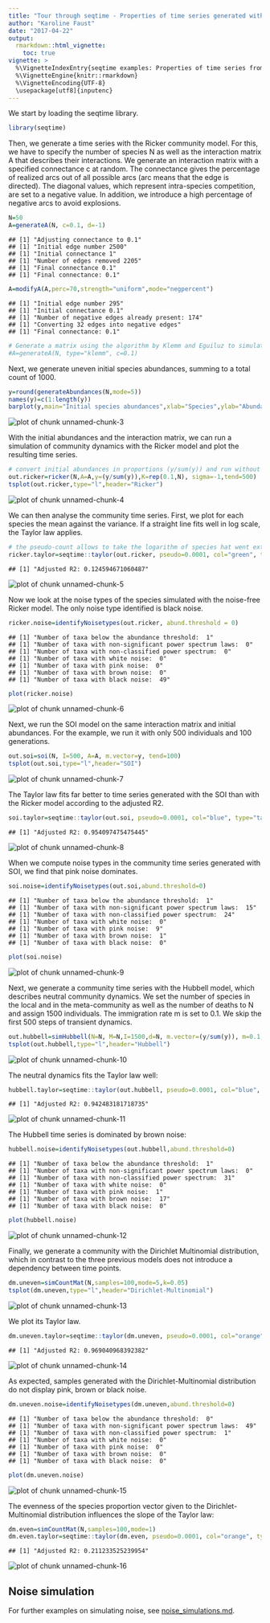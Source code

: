 ```yaml
---
title: "Tour through seqtime - Properties of time series generated with different ecological models"
author: "Karoline Faust"
date: "2017-04-22"
output: 
  rmarkdown::html_vignette:
    toc: true
vignette: >
  %\VignetteIndexEntry{seqtime examples: Properties of time series from different models}
  %\VignetteEngine{knitr::rmarkdown}
  %\VignetteEncoding{UTF-8}
  \usepackage[utf8]{inputenc}
---
```





We start by loading the seqtime library.


```r
library(seqtime)
```

Then, we generate a time series with the Ricker community model. For this, we have to specify the number of species N as well as the interaction matrix A that describes their interactions. We generate an interaction matrix with a specified connectance c at random. The connectance gives the percentage of realized arcs out of all possible arcs (arc means that the 
edge is directed).
The diagonal values, which represent intra-species competition, are set to a negative value. In addition, we introduce a high percentage of negative arcs to avoid explosions.


```r
N=50
A=generateA(N, c=0.1, d=-1)
```

```
## [1] "Adjusting connectance to 0.1"
## [1] "Initial edge number 2500"
## [1] "Initial connectance 1"
## [1] "Number of edges removed 2205"
## [1] "Final connectance 0.1"
## [1] "Final connectance: 0.1"
```

```r
A=modifyA(A,perc=70,strength="uniform",mode="negpercent")
```

```
## [1] "Initial edge number 295"
## [1] "Initial connectance 0.1"
## [1] "Number of negative edges already present: 174"
## [1] "Converting 32 edges into negative edges"
## [1] "Final connectance: 0.1"
```

```r
# Generate a matrix using the algorithm by Klemm and Eguiluz to simulate a species network with a more realistic modular and scale-free structure. This takes a couple of minutes to complete.
#A=generateA(N, type="klemm", c=0.1)
```

Next, we generate uneven initial species abundances, summing to a total count of 1000.


```r
y=round(generateAbundances(N,mode=5))
names(y)=c(1:length(y))
barplot(y,main="Initial species abundances",xlab="Species",ylab="Abundance")
```

![plot of chunk unnamed-chunk-3](figure_seqtime_tour/unnamed-chunk-3-1.png)

With the initial abundances and the interaction matrix, we can run a simulation of community dynamics with the Ricker model and plot the resulting time series. 


```r
# convert initial abundances in proportions (y/sum(y)) and run without a noise term (sigma=-1)
out.ricker=ricker(N,A=A,y=(y/sum(y)),K=rep(0.1,N), sigma=-1,tend=500)
tsplot(out.ricker,type="l",header="Ricker")
```

![plot of chunk unnamed-chunk-4](figure_seqtime_tour/unnamed-chunk-4-1.png)

We can then analyse the community time series. First, we plot for each species
the mean against the variance. If a straight line fits well in log scale,
the Taylor law applies.


```r
# the pseudo-count allows to take the logarithm of species hat went extinct
ricker.taylor=seqtime::taylor(out.ricker, pseudo=0.0001, col="green", type="taylor")
```

```
## [1] "Adjusted R2: 0.124594671060487"
```

![plot of chunk unnamed-chunk-5](figure_seqtime_tour/unnamed-chunk-5-1.png)

Now we look at the noise types of the species simulated with the noise-free Ricker model. The only noise type identified is black noise.


```r
ricker.noise=identifyNoisetypes(out.ricker, abund.threshold = 0)
```

```
## [1] "Number of taxa below the abundance threshold:  1"
## [1] "Number of taxa with non-significant power spectrum laws:  0"
## [1] "Number of taxa with non-classified power spectrum:  0"
## [1] "Number of taxa with white noise:  0"
## [1] "Number of taxa with pink noise:  0"
## [1] "Number of taxa with brown noise:  0"
## [1] "Number of taxa with black noise:  49"
```

```r
plot(ricker.noise)
```

![plot of chunk unnamed-chunk-6](figure_seqtime_tour/unnamed-chunk-6-1.png)

Next, we run the SOI model on the same interaction matrix and initial abundances. For the example, we run it with only 500 individuals and 100 generations.


```r
out.soi=soi(N, I=500, A=A, m.vector=y, tend=100)
tsplot(out.soi,type="l",header="SOI")
```

![plot of chunk unnamed-chunk-7](figure_seqtime_tour/unnamed-chunk-7-1.png)

The Taylor law fits far better to time series generated with the SOI than with the Ricker model according to the adjusted R2.


```r
soi.taylor=seqtime::taylor(out.soi, pseudo=0.0001, col="blue", type="taylor")
```

```
## [1] "Adjusted R2: 0.954097475475445"
```

![plot of chunk unnamed-chunk-8](figure_seqtime_tour/unnamed-chunk-8-1.png)

When we compute noise types in the community time series generated with SOI, we find that pink noise dominates.


```r
soi.noise=identifyNoisetypes(out.soi,abund.threshold=0)
```

```
## [1] "Number of taxa below the abundance threshold:  1"
## [1] "Number of taxa with non-significant power spectrum laws:  15"
## [1] "Number of taxa with non-classified power spectrum:  24"
## [1] "Number of taxa with white noise:  0"
## [1] "Number of taxa with pink noise:  9"
## [1] "Number of taxa with brown noise:  1"
## [1] "Number of taxa with black noise:  0"
```

```r
plot(soi.noise)
```

![plot of chunk unnamed-chunk-9](figure_seqtime_tour/unnamed-chunk-9-1.png)

Next, we generate a community time series with the Hubbell model, which describes neutral community dynamics. We set the number of species in the local and in the meta-community as well as the number of deaths to N and assign 1500 individuals. The immigration rate m is set to 0.1. We skip the first 500 steps of transient dynamics. 


```r
out.hubbell=simHubbell(N=N, M=N,I=1500,d=N, m.vector=(y/sum(y)), m=0.1, tskip=500, tend=1000)
tsplot(out.hubbell,type="l",header="Hubbell")
```

![plot of chunk unnamed-chunk-10](figure_seqtime_tour/unnamed-chunk-10-1.png)

The neutral dynamics fits the Taylor law well:


```r
hubbell.taylor=seqtime::taylor(out.hubbell, pseudo=0.0001, col="blue", type="taylor")
```

```
## [1] "Adjusted R2: 0.942483181718735"
```

![plot of chunk unnamed-chunk-11](figure_seqtime_tour/unnamed-chunk-11-1.png)

The Hubbell time series is dominated by brown noise:


```r
hubbell.noise=identifyNoisetypes(out.hubbell,abund.threshold=0)
```

```
## [1] "Number of taxa below the abundance threshold:  1"
## [1] "Number of taxa with non-significant power spectrum laws:  0"
## [1] "Number of taxa with non-classified power spectrum:  31"
## [1] "Number of taxa with white noise:  0"
## [1] "Number of taxa with pink noise:  1"
## [1] "Number of taxa with brown noise:  17"
## [1] "Number of taxa with black noise:  0"
```

```r
plot(hubbell.noise)
```

![plot of chunk unnamed-chunk-12](figure_seqtime_tour/unnamed-chunk-12-1.png)

Finally, we generate a community with the Dirichlet Multinomial distribution, which in contrast to the three previous models does not introduce a dependency between time points.


```r
dm.uneven=simCountMat(N,samples=100,mode=5,k=0.05)
tsplot(dm.uneven,type="l",header="Dirichlet-Multinomial")
```

![plot of chunk unnamed-chunk-13](figure_seqtime_tour/unnamed-chunk-13-1.png)

We plot its Taylor law.


```r
dm.uneven.taylor=seqtime::taylor(dm.uneven, pseudo=0.0001, col="orange", type="taylor", header="Dirichlet-Multinomial")
```

```
## [1] "Adjusted R2: 0.969040968392382"
```

![plot of chunk unnamed-chunk-14](figure_seqtime_tour/unnamed-chunk-14-1.png)

As expected, samples generated with the Dirichlet-Multinomial distribution do not display pink, brown or black noise. 


```r
dm.uneven.noise=identifyNoisetypes(dm.uneven,abund.threshold=0)
```

```
## [1] "Number of taxa below the abundance threshold:  0"
## [1] "Number of taxa with non-significant power spectrum laws:  49"
## [1] "Number of taxa with non-classified power spectrum:  1"
## [1] "Number of taxa with white noise:  0"
## [1] "Number of taxa with pink noise:  0"
## [1] "Number of taxa with brown noise:  0"
## [1] "Number of taxa with black noise:  0"
```

```r
plot(dm.uneven.noise)
```

![plot of chunk unnamed-chunk-15](figure_seqtime_tour/unnamed-chunk-15-1.png)

The evenness of the species proportion vector given to the Dirichlet-Multinomial distribution influences the slope of the Taylor law:


```r
dm.even=simCountMat(N,samples=100,mode=1)
dm.even.taylor=seqtime::taylor(dm.even, pseudo=0.0001, col="orange", type="taylor", header="Even Dirichlet-Multinomial")
```

```
## [1] "Adjusted R2: 0.211233525239954"
```

![plot of chunk unnamed-chunk-16](figure_seqtime_tour/unnamed-chunk-16-1.png)

## Noise simulation

For further examples on simulating noise, see [noise_simulations.md](noise_simulations.md).
